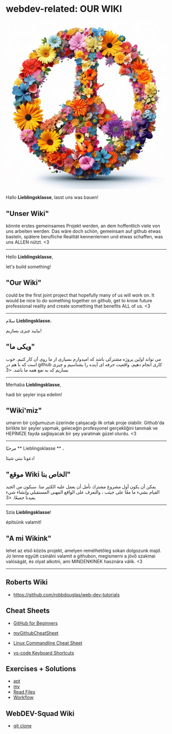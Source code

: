 # webdev-related: OUR WIKI

![peace](./assets/peace.jpg)

Hallo **Lieblingsklasse**, lasst uns was bauen! 

## "Unser Wiki" 

könnte erstes gemeinsames Projekt werden, an dem  hoffentlich viele von uns arbeiten werden.
Das wäre doch schön, gemeinsam auf github etwas basteln, spätere berufliche Realität kennenlernen und etwas schaffen, was uns ALLEN nützt.
<3 

---


Hello **Lieblingsklasse**,

let's build something!

## "Our Wiki"

could be the first joint project that hopefully many of us will work on.
It would be nice to do something together on github, get to know future professional reality and create something that benefits ALL of us.
<3

---

سلام **Lieblingsklasse**،

بیایید چیزی بسازیم!

## "ویکی ما"

می تواند اولین پروژه مشترکی باشد که امیدوارم بسیاری از ما روی آن کار کنیم.
خوب است که با هم در github کاری انجام دهیم، واقعیت حرفه ای آینده را بشناسیم و چیزی بسازیم که به نفع همه ما باشد.
<3

---

Merhaba **Lieblingsklasse**,

hadi bir şeyler inşa edelim!

## "Wiki'miz"

umarım bir çoğumuzun üzerinde çalışacağı ilk ortak proje olabilir.
Github'da birlikte bir şeyler yapmak, geleceğin profesyonel gerçekliğini tanımak ve HEPİMİZE fayda sağlayacak bir şey yaratmak güzel olurdu.
<3

---

مرحبًا ** Lieblingsklasse ** ،

دعونا نبني شيئا!

## "موقع Wiki الخاص بنا"

يمكن أن يكون أول مشروع مشترك نأمل أن يعمل عليه الكثير منا.
سيكون من الجيد القيام بشيء ما معًا على جيثب ، والتعرف على الواقع المهني المستقبلي وإنشاء شيء يفيدنا جميعًا.
<3

---

Szia **Lieblingsklasse**!

építsünk valamit!

## "A mi Wikink"

lehet az első közös projekt, amelyen remélhetőleg sokan dolgozunk majd.
Jó lenne együtt csinálni valamit a githubon, megismerni a jövő szakmai valóságát, és olyat alkotni, ami MINDENKINEK hasznára válik.
<3

---

## Roberts Wiki

- https://github.com/robbdouglas/web-dev-tutorials

## Cheat Sheets

- [GitHub for Beginners](https://github.com/robbdouglas/web-dev-tutorials)

- [myGithubCheatSheet](https://github.com/2701kai/webdev-related/blob/main/cheat-sheets/git-cheat-sheet.md)

- [Linux Commandline Cheat Sheet](https://github.com/2701kai/webdev-related/blob/main/cheat-sheets/linux-command-line.pdf)

- [vs-code Keyboard Shortcuts](https://github.com/2701kai/webdev-related/blob/main/cheat-sheets/vscode-keyboard-shortcuts-linux.pdf)

## Exercises + Solutions

- [apt](./solutions/solution-apt.md)
- [mv](./solutions/solution-i-like-to-move-it.md)
- [Read Files](./solutions/solution-navigating-reading.md)
- [Workflow](./solutions/workflow.md)

## WebDEV-Squad Wiki

- [git clone](./wiki/2023-06-15-git_clone.md)
